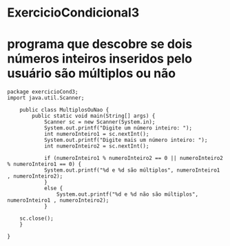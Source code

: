 # ExercicioCondicional3
# programa que descobre se dois números inteiros inseridos pelo usuário são múltiplos ou não 

	package exercicioCond3;
	import java.util.Scanner;

		public class MultiplosOuNao {
			public static void main(String[] args) {
				Scanner sc = new Scanner(System.in); 
				System.out.printf("Digite um número inteiro: ");
				int numeroInteiro1 = sc.nextInt();
				System.out.printf("Digite mais um número inteiro: ");
				int numeroInteiro2 = sc.nextInt();
				
				if (numeroInteiro1 % numeroInteiro2 == 0 || numeroInteiro2 % numeroInteiro1 == 0) {
				System.out.printf("%d e %d são múltiplos", numeroInteiro1 , numeroInteiro2);
				}
				else {
					System.out.printf("%d e %d não são múltiplos", numeroInteiro1 , numeroInteiro2);
				}
		
		sc.close();
		}
		
	}
	
